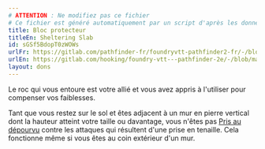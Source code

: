 ```yaml
---
# ATTENTION : Ne modifiez pas ce fichier
# Ce fichier est généré automatiquement par un script d'après les données du module Foundry VTT officiel et de sa traduction
title: Bloc protecteur
titleEn: Sheltering Slab
id: sGSf5BdopT0zWOWs
urlFr: https://gitlab.com/pathfinder-fr/foundryvtt-pathfinder2-fr/-/blob/master/data/feats/sGSf5BdopT0zWOWs.htm
urlEn: https://gitlab.com/hooking/foundry-vtt---pathfinder-2e/-/blob/master/packs/data/feats.db/sheltering-slab.json
layout: dons
---
```

Le roc qui vous entoure est votre allié et vous avez appris à l'utiliser pour compenser vos faiblesses.

Tant que vous restez sur le sol et êtes adjacent à un mur en pierre vertical dont la hauteur atteint votre taille ou davantage, vous n'êtes pas [Pris au dépourvu](../conditions/pris-au-dépourvu.md) contre les attaques qui résultent d'une prise en tenaille. Cela fonctionne même si vous êtes au coin extérieur d'un mur.
